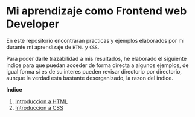# Mi aprendizaje como Frontend web Developer
En este repositorio encontraran practicas y ejemplos elaborados por mi durante mi aprendizaje de `HTML` y `CSS`.

Para poder darle trazabilidad a mis resultados, he elaborado el siguiente indice para que puedan acceder de forma directa a algunos ejemplos, de igual forma si es de su interes pueden revisar directorio por directorio, aunque la verdad esta bastante desorganizado, la razon del indice.


**Indice**
<ol>
    <li><a href="https://github.com/John17725/_practicas_academia_nogaradev_/blob/main/class_css/_html_css_/README.md" target="_blank">Introduccion a HTML</a></li>
    <li><a href="/class_css/_html_css_/README.md" target="_blank">Introduccion a CSS</a></li>
</ol>
